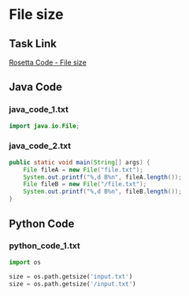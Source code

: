 # File size

## Task Link
[Rosetta Code - File size](https://rosettacode.org/wiki/File_size)

## Java Code
### java_code_1.txt
```java
import java.io.File;

```

### java_code_2.txt
```java
public static void main(String[] args) {
    File fileA = new File("file.txt");
    System.out.printf("%,d B%n", fileA.length());
    File fileB = new File("/file.txt");
    System.out.printf("%,d B%n", fileB.length());
}

```

## Python Code
### python_code_1.txt
```python
import os

size = os.path.getsize('input.txt')
size = os.path.getsize('/input.txt')

```

